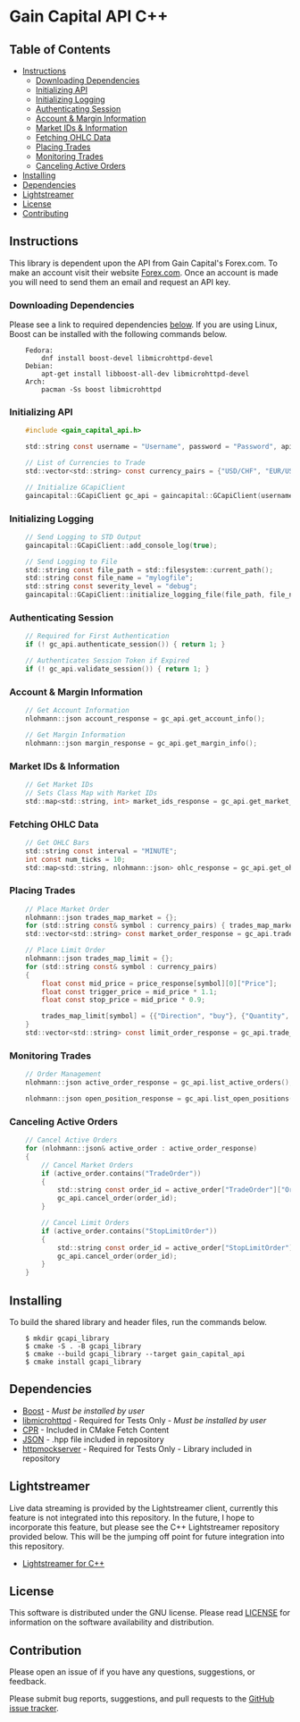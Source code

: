 
# Gain Capital API C++

## Table of Contents

* [Instructions](#Instructions)
    - [Downloading Dependencies](#Downloading-Dependencies)
    - [Initializing API](#Initializing-API)
    - [Initializing Logging](#Initializing-Logging)
    - [Authenticating Session](#Authenticating-Session)
    - [Account & Margin Information](#Account-&-Margin-Information)
    - [Market IDs & Information](#Market-IDs-&-Information)
    - [Fetching OHLC Data](#Fetching-OHLC-Data)
    - [Placing Trades](#Placing-Trades)
    - [Monitoring Trades](#Monitoring-Trades)
    - [Canceling Active Orders](#Canceling-Active-Orders)
* [Installing](#Installing)
* [Dependencies](#Dependencies)
* [Lightstreamer](#Lightstreamer)
* [License](#License)
* [Contributing](#Contribution)

## Instructions

This library is dependent upon the API from Gain Capital's Forex.com. To make an account visit their website [Forex.com](https://www.forex.com). Once an account is made you will need to send them an email and request an API key.

### Downloading Dependencies

Please see a link to required dependencies [below](#Dependencies). If you are using Linux, Boost can be installed with the following commands below.

```
    Fedora:
        dnf install boost-devel libmicrohttpd-devel
    Debian:
        apt-get install libboost-all-dev libmicrohttpd-devel
    Arch: 
        pacman -Ss boost libmicrohttpd
```

### Initializing API

```c
    #include <gain_capital_api.h>

    std::string const username = "Username", password = "Password", apikey = "ApiKey";

    // List of Currencies to Trade
    std::vector<std::string> const currency_pairs = {"USD/CHF", "EUR/USD", "GBP/USD"};

    // Initialize GCapiClient
    gaincapital::GCapiClient gc_api = gaincapital::GCapiClient(username, password, apikey);
```

### Initializing Logging

```c
    // Send Logging to STD Output
    gaincapital::GCapiClient::add_console_log(true);

    // Send Logging to File
    std::string const file_path = std::filesystem::current_path();
    std::string const file_name = "mylogfile";
    std::string const severity_level = "debug";
    gaincapital::GCapiClient::initialize_logging_file(file_path, file_name, severity_level);
```

### Authenticating Session

```c
    // Required for First Authentication
    if (! gc_api.authenticate_session()) { return 1; }

    // Authenticates Session Token if Expired
    if (! gc_api.validate_session()) { return 1; }
```


### Account & Margin Information

```c
    // Get Account Information
    nlohmann::json account_response = gc_api.get_account_info();

    // Get Margin Information
    nlohmann::json margin_response = gc_api.get_margin_info();

```

### Market IDs & Information

```c
    // Get Market IDs
    // Sets Class Map with Market IDs
    std::map<std::string, int> market_ids_response = gc_api.get_market_ids(currency_pairs);
```

### Fetching OHLC Data

```c
    // Get OHLC Bars
    std::string const interval = "MINUTE";
    int const num_ticks = 10;
    std::map<std::string, nlohmann::json> ohlc_response = gc_api.get_ohlc(currency_pairs, interval, num_ticks);
```

### Placing Trades

```c
    // Place Market Order
    nlohmann::json trades_map_market = {};
    for (std::string const& symbol : currency_pairs) { trades_map_market[symbol] = {{"Direction", "sell"}, {"Quantity", 1000}}; }
    std::vector<std::string> const market_order_response = gc_api.trade_order(trades_map_market, "MARKET");

    // Place Limit Order
    nlohmann::json trades_map_limit = {};
    for (std::string const& symbol : currency_pairs) 
    {
        float const mid_price = price_response[symbol][0]["Price"];
        float const trigger_price = mid_price * 1.1;
        float const stop_price = mid_price * 0.9;

        trades_map_limit[symbol] = {{"Direction", "buy"}, {"Quantity", 1000}, {"TriggerPrice", trigger_price}, {"StopPrice", stop_price}};
    }
    std::vector<std::string> const limit_order_response = gc_api.trade_order(trades_map_limit, "LIMIT");
```

### Monitoring Trades

```c
    // Order Management
    nlohmann::json active_order_response = gc_api.list_active_orders();

    nlohmann::json open_position_response = gc_api.list_open_positions();
```

### Canceling Active Orders

```c
    // Cancel Active Orders
    for (nlohmann::json& active_order : active_order_response) 
    {    
        // Cancel Market Orders
        if (active_order.contains("TradeOrder")) 
        {
            std::string const order_id = active_order["TradeOrder"]["OrderId"].dump();
            gc_api.cancel_order(order_id);
        }

        // Cancel Limit Orders
        if (active_order.contains("StopLimitOrder")) 
        {
            std::string const order_id = active_order["StopLimitOrder"]["OrderId"].dump();
            gc_api.cancel_order(order_id);
        }
    }
```

## Installing

To build the shared library and header files, run the commands below.

```
    $ mkdir gcapi_library
    $ cmake -S . -B gcapi_library
    $ cmake --build gcapi_library --target gain_capital_api
    $ cmake install gcapi_library
```

## Dependencies

- [Boost](https://www.boost.org/) - *Must be installed by user*
- [libmicrohttpd](https://www.gnu.org/software/libmicrohttpd/) - Required for Tests Only - *Must be installed by user*
- [CPR](https://github.com/libcpr/cpr) - Included in CMake Fetch Content
- [JSON](https://github.com/nlohmann/json) - .hpp file included in repository
- [httpmockserver](https://github.com/seznam/httpmockserver) - Required for Tests Only - Library included in repository

## Lightstreamer

Live data streaming is provided by the Lightstreamer client, currently this feature is not integrated into this repository. In the future, I hope to incorporate this feature, but please see the C++ Lightstreamer repository provided below. This will be the jumping off point for future integration into this repository.

- [Lightstreamer for C++](https://github.com/AndrewCarterUK/LightstreamerCpp)

## License

This software is distributed under the GNU license. Please read [LICENSE](https://github.com/andrew-drogalis/Gain-Capital-API-Cpp/blob/main/LICENSE) for information on the software availability and distribution.


## Contribution

Please open an issue of if you have any questions, suggestions, or feedback.

Please submit bug reports, suggestions, and pull requests to the [GitHub issue tracker](https://github.com/andrew-drogalis/Gain-Capital-API-Cpp/issues).
